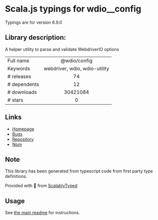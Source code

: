 
# Scala.js typings for wdio__config

Typings are for version 6.9.0

## Library description:
A helper utility to parse and validate WebdriverIO options

|                    |                 |
| ------------------ | :-------------: |
| Full name          | @wdio/config |
| Keywords           | webdriver, wdio, wdio-utility |
| # releases         | 74 |
| # dependents       | 12 |
| # downloads        | 30421084 |
| # stars            | 0 |

## Links
- [Homepage](https://github.com/webdriverio/webdriverio/tree/main/packages/wdio-config)
- [Bugs](https://github.com/webdriverio/webdriverio/issues)
- [Repository](https://github.com/webdriverio/webdriverio)
- [Npm](https://www.npmjs.com/package/%40wdio%2Fconfig)
    


## Note
This library has been generated from typescript code from first party type definitions.

Provided with :purple_heart: from [ScalablyTyped](https://github.com/oyvindberg/ScalablyTyped)

## Usage
See [the main readme](../../readme.md) for instructions.


